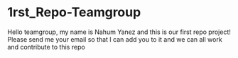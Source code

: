 <h1>1rst_Repo-Teamgroup</h1>

<p>Hello teamgroup, my name is Nahum Yanez and this is our first repo project!
Please send me your email so that I can add you to it and we can all work
and contribute to this repo</p>
